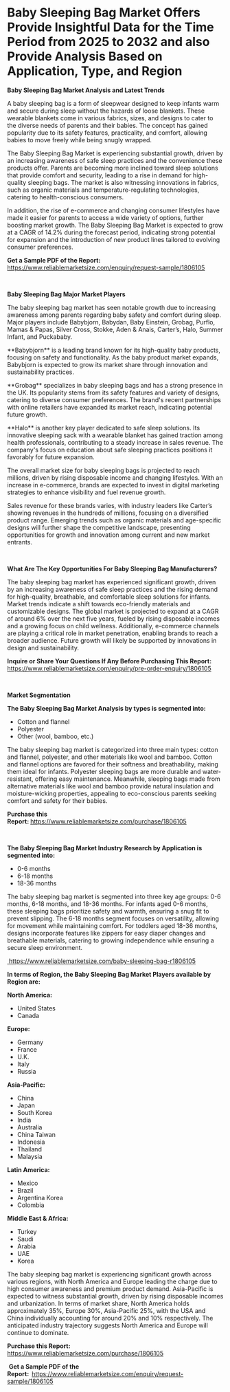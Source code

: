 <p><h1>Baby Sleeping Bag Market Offers Provide Insightful Data for the Time Period from 2025 to 2032 and also Provide Analysis Based on Application, Type, and Region</h1></p><p><strong>Baby Sleeping Bag Market Analysis and Latest Trends</strong></p>
<p><p>A baby sleeping bag is a form of sleepwear designed to keep infants warm and secure during sleep without the hazards of loose blankets. These wearable blankets come in various fabrics, sizes, and designs to cater to the diverse needs of parents and their babies. The concept has gained popularity due to its safety features, practicality, and comfort, allowing babies to move freely while being snugly wrapped.</p><p>The Baby Sleeping Bag Market is experiencing substantial growth, driven by an increasing awareness of safe sleep practices and the convenience these products offer. Parents are becoming more inclined toward sleep solutions that provide comfort and security, leading to a rise in demand for high-quality sleeping bags. The market is also witnessing innovations in fabrics, such as organic materials and temperature-regulating technologies, catering to health-conscious consumers.</p><p>In addition, the rise of e-commerce and changing consumer lifestyles have made it easier for parents to access a wide variety of options, further boosting market growth. The Baby Sleeping Bag Market is expected to grow at a CAGR of 14.2% during the forecast period, indicating strong potential for expansion and the introduction of new product lines tailored to evolving consumer preferences.</p></p>
<p><strong>Get a Sample PDF of the Report:&nbsp;</strong> <a href="https://www.reliablemarketsize.com/enquiry/request-sample/1806105?utm_campaign=1167&utm_medium=2&utm_source=Github&utm_content=ia&utm_term=15042025&utm_id=baby-sleeping-bag">https://www.reliablemarketsize.com/enquiry/request-sample/1806105</a></p>
<p>&nbsp;</p>
<p><strong>Baby Sleeping Bag Major Market Players</strong></p>
<p><p>The baby sleeping bag market has seen notable growth due to increasing awareness among parents regarding baby safety and comfort during sleep. Major players include Babybjorn, Babydan, Baby Einstein, Grobag, Purflo, Mamas & Papas, Silver Cross, Stokke, Aden & Anais, Carter’s, Halo, Summer Infant, and Puckababy.</p><p>**Babybjorn** is a leading brand known for its high-quality baby products, focusing on safety and functionality. As the baby product market expands, Babybjorn is expected to grow its market share through innovation and sustainability practices.</p><p>**Grobag** specializes in baby sleeping bags and has a strong presence in the UK. Its popularity stems from its safety features and variety of designs, catering to diverse consumer preferences. The brand's recent partnerships with online retailers have expanded its market reach, indicating potential future growth.</p><p>**Halo** is another key player dedicated to safe sleep solutions. Its innovative sleeping sack with a wearable blanket has gained traction among health professionals, contributing to a steady increase in sales revenue. The company's focus on education about safe sleeping practices positions it favorably for future expansion.</p><p>The overall market size for baby sleeping bags is projected to reach millions, driven by rising disposable income and changing lifestyles. With an increase in e-commerce, brands are expected to invest in digital marketing strategies to enhance visibility and fuel revenue growth.</p><p>Sales revenue for these brands varies, with industry leaders like Carter’s showing revenues in the hundreds of millions, focusing on a diversified product range. Emerging trends such as organic materials and age-specific designs will further shape the competitive landscape, presenting opportunities for growth and innovation among current and new market entrants.</p></p>
<p>&nbsp;</p>
<p><strong>What Are The Key Opportunities For Baby Sleeping Bag Manufacturers?</strong></p>
<p><p>The baby sleeping bag market has experienced significant growth, driven by an increasing awareness of safe sleep practices and the rising demand for high-quality, breathable, and comfortable sleep solutions for infants. Market trends indicate a shift towards eco-friendly materials and customizable designs. The global market is projected to expand at a CAGR of around 6% over the next five years, fueled by rising disposable incomes and a growing focus on child wellness. Additionally, e-commerce channels are playing a critical role in market penetration, enabling brands to reach a broader audience. Future growth will likely be supported by innovations in design and sustainability.</p></p>
<p><strong>Inquire or Share Your Questions If Any Before Purchasing This Report:</strong> <a href="https://www.reliablemarketsize.com/enquiry/pre-order-enquiry/1806105?utm_campaign=1167&utm_medium=2&utm_source=Github&utm_content=ia&utm_term=15042025&utm_id=baby-sleeping-bag">https://www.reliablemarketsize.com/enquiry/pre-order-enquiry/1806105</a></p>
<p>&nbsp;</p>
<p><strong>Market Segmentation</strong></p>
<p><strong>The Baby Sleeping Bag Market Analysis by types is segmented into:</strong></p>
<p><ul><li>Cotton and flannel</li><li>Polyester</li><li>Other (wool, bamboo, etc.)</li></ul></p>
<p><p>The baby sleeping bag market is categorized into three main types: cotton and flannel, polyester, and other materials like wool and bamboo. Cotton and flannel options are favored for their softness and breathability, making them ideal for infants. Polyester sleeping bags are more durable and water-resistant, offering easy maintenance. Meanwhile, sleeping bags made from alternative materials like wool and bamboo provide natural insulation and moisture-wicking properties, appealing to eco-conscious parents seeking comfort and safety for their babies.</p></p>
<p><strong>Purchase this Report:&nbsp;</strong><a href="https://www.reliablemarketsize.com/purchase/1806105?utm_campaign=1167&utm_medium=2&utm_source=Github&utm_content=ia&utm_term=15042025&utm_id=baby-sleeping-bag">https://www.reliablemarketsize.com/purchase/1806105</a></p>
<p>&nbsp;</p>
<p><strong>The Baby Sleeping Bag Market Industry Research by Application is segmented into:</strong></p>
<p><ul><li>0-6 months</li><li>6-18 months</li><li>18-36 months</li></ul></p>
<p><p>The baby sleeping bag market is segmented into three key age groups: 0-6 months, 6-18 months, and 18-36 months. For infants aged 0-6 months, these sleeping bags prioritize safety and warmth, ensuring a snug fit to prevent slipping. The 6-18 months segment focuses on versatility, allowing for movement while maintaining comfort. For toddlers aged 18-36 months, designs incorporate features like zippers for easy diaper changes and breathable materials, catering to growing independence while ensuring a secure sleep environment.</p></p>
<p><a href="https://www.reliablemarketsize.com/baby-sleeping-bag-r1806105?utm_campaign=1167&utm_medium=2&utm_source=Github&utm_content=ia&utm_term=15042025&utm_id=baby-sleeping-bag">&nbsp;https://www.reliablemarketsize.com/baby-sleeping-bag-r1806105</a></p>
<p><strong>In terms of Region, the Baby Sleeping Bag Market Players available by Region are:</strong></p>
<p>
    <p> <strong> North America: </strong>
        <ul>
            <li>United States</li>
            <li>Canada</li>
        </ul>
        </p> 
    <p> <strong> Europe: </strong>
        <ul>
            <li>Germany</li>
            <li>France</li>
            <li>U.K.</li>
            <li>Italy</li>
            <li>Russia</li>
        </ul>
        </p> 
    <p> <strong> Asia-Pacific: </strong>
        <ul>
            <li>China</li>
            <li>Japan</li>
            <li>South Korea</li>
            <li>India</li>
            <li>Australia</li>
            <li>China Taiwan</li>
            <li>Indonesia</li>
            <li>Thailand</li>
            <li>Malaysia</li>
        </ul>
        </p> 
    <p> <strong> Latin America: </strong>
        <ul>
            <li>Mexico</li>
            <li>Brazil</li>
            <li>Argentina Korea</li>
            <li>Colombia</li>
        </ul>
        </p> 
    <p> <strong> Middle East & Africa: </strong>
        <ul>
            <li>Turkey</li>
            <li>Saudi</li>
            <li>Arabia</li>
            <li>UAE</li>
            <li>Korea</li>
        </ul>
    </p>
    </p>
<p><p>The baby sleeping bag market is experiencing significant growth across various regions, with North America and Europe leading the charge due to high consumer awareness and premium product demand. Asia-Pacific is expected to witness substantial growth, driven by rising disposable incomes and urbanization. In terms of market share, North America holds approximately 35%, Europe 30%, Asia-Pacific 25%, with the USA and China individually accounting for around 20% and 10% respectively. The anticipated industry trajectory suggests North America and Europe will continue to dominate.</p></p>
<p><strong>Purchase this Report: </strong><a href="https://www.reliablemarketsize.com/purchase/1806105?utm_campaign=1167&utm_medium=2&utm_source=Github&utm_content=ia&utm_term=15042025&utm_id=baby-sleeping-bag">https://www.reliablemarketsize.com/purchase/1806105</a></p>
<p>&nbsp;<strong>Get a Sample PDF of the Report:&nbsp;&nbsp;</strong><a href="https://www.reliablemarketsize.com/enquiry/request-sample/1806105?utm_campaign=1167&utm_medium=2&utm_source=Github&utm_content=ia&utm_term=15042025&utm_id=baby-sleeping-bag">https://www.reliablemarketsize.com/enquiry/request-sample/1806105</a></p>
<p><strong></strong></p>
<p><p></p><p></p><p></p></p>